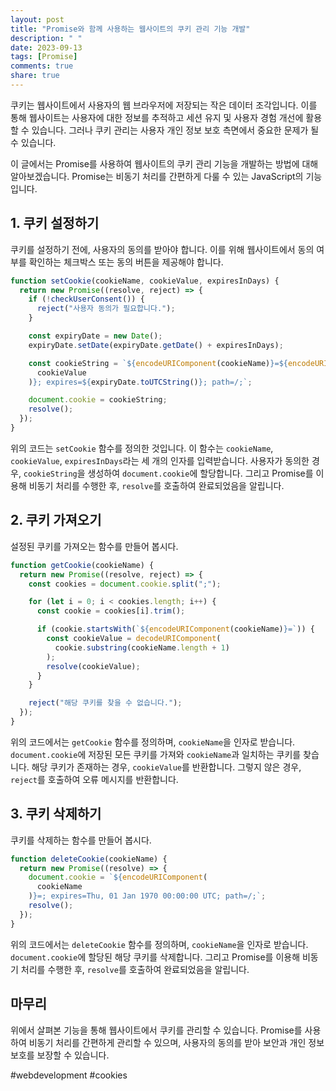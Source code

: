 ```yaml
---
layout: post
title: "Promise와 함께 사용하는 웹사이트의 쿠키 관리 기능 개발"
description: " "
date: 2023-09-13
tags: [Promise]
comments: true
share: true
---
```


쿠키는 웹사이트에서 사용자의 웹 브라우저에 저장되는 작은 데이터 조각입니다. 이를 통해 웹사이트는 사용자에 대한 정보를 추적하고 세션 유지 및 사용자 경험 개선에 활용할 수 있습니다. 그러나 쿠키 관리는 사용자 개인 정보 보호 측면에서 중요한 문제가 될 수 있습니다.

이 글에서는 Promise를 사용하여 웹사이트의 쿠키 관리 기능을 개발하는 방법에 대해 알아보겠습니다. Promise는 비동기 처리를 간편하게 다룰 수 있는 JavaScript의 기능입니다.

## 1. 쿠키 설정하기

쿠키를 설정하기 전에, 사용자의 동의를 받아야 합니다. 이를 위해 웹사이트에서 동의 여부를 확인하는 체크박스 또는 동의 버튼을 제공해야 합니다.

```javascript
function setCookie(cookieName, cookieValue, expiresInDays) {
  return new Promise((resolve, reject) => {
    if (!checkUserConsent()) {
      reject("사용자 동의가 필요합니다.");
    }

    const expiryDate = new Date();
    expiryDate.setDate(expiryDate.getDate() + expiresInDays);

    const cookieString = `${encodeURIComponent(cookieName)}=${encodeURIComponent(
      cookieValue
    )}; expires=${expiryDate.toUTCString()}; path=/;`;

    document.cookie = cookieString;
    resolve();
  });
}
```

위의 코드는 `setCookie` 함수를 정의한 것입니다. 이 함수는 `cookieName`, `cookieValue`, `expiresInDays`라는 세 개의 인자를 입력받습니다. 사용자가 동의한 경우, `cookieString`을 생성하여 `document.cookie`에 할당합니다. 그리고 Promise를 이용해 비동기 처리를 수행한 후, `resolve`를 호출하여 완료되었음을 알립니다.

## 2. 쿠키 가져오기

설정된 쿠키를 가져오는 함수를 만들어 봅시다.

```javascript
function getCookie(cookieName) {
  return new Promise((resolve, reject) => {
    const cookies = document.cookie.split(";");

    for (let i = 0; i < cookies.length; i++) {
      const cookie = cookies[i].trim();

      if (cookie.startsWith(`${encodeURIComponent(cookieName)}=`)) {
        const cookieValue = decodeURIComponent(
          cookie.substring(cookieName.length + 1)
        );
        resolve(cookieValue);
      }
    }

    reject("해당 쿠키를 찾을 수 없습니다.");
  });
}
```

위의 코드에서는 `getCookie` 함수를 정의하며, `cookieName`을 인자로 받습니다. `document.cookie`에 저장된 모든 쿠키를 가져와 `cookieName`과 일치하는 쿠키를 찾습니다. 해당 쿠키가 존재하는 경우, `cookieValue`를 반환합니다. 그렇지 않은 경우, `reject`를 호출하여 오류 메시지를 반환합니다.

## 3. 쿠키 삭제하기

쿠키를 삭제하는 함수를 만들어 봅시다.

```javascript
function deleteCookie(cookieName) {
  return new Promise((resolve) => {
    document.cookie = `${encodeURIComponent(
      cookieName
    )}=; expires=Thu, 01 Jan 1970 00:00:00 UTC; path=/;`;
    resolve();
  });
}
```

위의 코드에서는 `deleteCookie` 함수를 정의하며, `cookieName`을 인자로 받습니다. `document.cookie`에 할당된 해당 쿠키를 삭제합니다. 그리고 Promise를 이용해 비동기 처리를 수행한 후, `resolve`를 호출하여 완료되었음을 알립니다.

## 마무리

위에서 살펴본 기능을 통해 웹사이트에서 쿠키를 관리할 수 있습니다. Promise를 사용하여 비동기 처리를 간편하게 관리할 수 있으며, 사용자의 동의를 받아 보안과 개인 정보 보호를 보장할 수 있습니다.

#webdevelopment #cookies